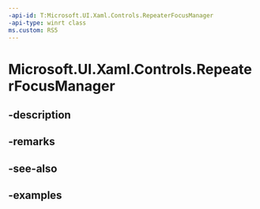 ```yaml
---
-api-id: T:Microsoft.UI.Xaml.Controls.RepeaterFocusManager
-api-type: winrt class
ms.custom: RS5
---
```


<!-- Class syntax.
public class RepeaterFocusManager : DependencyObject, DependencyObject
-->

# Microsoft.UI.Xaml.Controls.RepeaterFocusManager

## -description

## -remarks

## -see-also

## -examples

